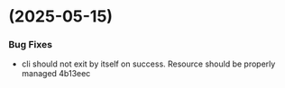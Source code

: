 #  (2025-05-15)


### Bug Fixes

* cli should not exit by itself on success. Resource should be properly managed 4b13eec



